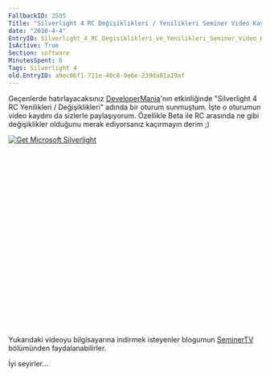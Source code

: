 ```yaml
---
FallbackID: 2505
Title: "Silverlight 4 RC Değişiklikleri / Yenilikleri Seminer Video Kaydı"
date: "2010-4-4"
EntryID: Silverlight_4_RC_Degisiklikleri_ve_Yenilikleri_Seminer_Video_Kaydi
IsActive: True
Section: software
MinutesSpent: 0
Tags: Silverlight 4
old.EntryID: a9ec06f1-711e-40c8-9e6e-239da81a19af
---
```

Geçenlerde hatırlayacaksınız
[DeveloperMania](http://daron.yondem.com/tr/post/3ef92218-0a23-4367-a182-1d3626479ba5)'nın
etkinliğinde "Silverlight 4 RC Yenilikleri / Değişiklikleri" adında bir
oturum sunmuştum. İşte o oturumun video kaydını da sizlerle
paylaşıyorum. Özellikle Beta ile RC arasında ne gibi değişiklikler
olduğunu merak ediyorsanız kaçırmayın derim ;)

<div style="width:512px;height:384px;">

[![Get Microsoft
Silverlight](http://go2.microsoft.com/fwlink/?LinkId=108181)](http://go2.microsoft.com/fwlink/?LinkID=124807)

</div>

Yukarıdaki videoyu bilgisayarına indirmek isteyenler blogumun
[SeminerTV](http://daron.yondem.com/tr/formatpage.aspx?path=seminertv.format.html)
bölümünden faydalanabilirler.

İyi seyirler...


